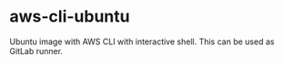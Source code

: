 # aws-cli-ubuntu
Ubuntu image with AWS CLI with interactive shell. This can be used as GitLab runner.
